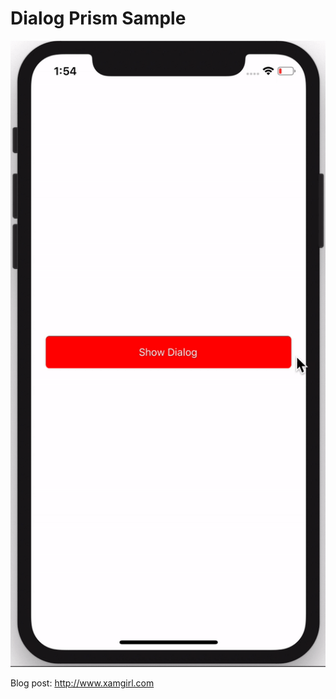 # Dialog Prism Sample


<p align="center">
<img  height:"1000" src="samplev.gif" title="iOS"/>
</p>


Blog post: http://www.xamgirl.com
